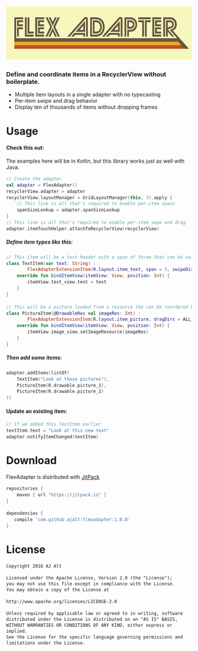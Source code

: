 <h1 align="center">
    <img src="web/wordmark.png">
</h1>

### Define and coordinate items in a RecyclerView without boilerplate.

* Multiple item layouts in a single adapter with no typecasting
* Per-item swipe and drag behavior
* Display ten of thousands of items without dropping frames

# Usage

#### Check this out:

The examples here will be in Kotlin, but this library works just as well with Java.

```kotlin
// Create the adapter
val adapter = FlexAdapter()
recyclerView.adapter = adapter
recyclerView.layoutManager = GridLayoutManager(this, 3).apply {
    // This line is all that's required to enable per-item spans
    spanSizeLookup = adapter.spanSizeLookup
}
// This line is all that's required to enable per-item swpe and drag
adapter.itemTouchHelper.attachToRecyclerView(recyclerView)
```

##### Define item types like this:

``` kotlin
// This item will be a text header with a span of three that can be swiped horizontally to dismiss.
class TextItem(var text: String) :
        FlexAdapterExtensionItem(R.layout.item_text, span = 3, swipeDirs = HORIZONTAL) {
    override fun bindItemView(itemView: View, position: Int) {
        itemView.text_view.text = text
    }
}

// This will be a picture loaded from a resource the can be reordered by draggin in any direction.
class PictureItem(@DrawableRes val imageRes: Int) :
        FlexAdapterExtensionItem(R.layout.item_picture, dragDirs = ALL_DIRS) {
    override fun bindItemView(itemView: View, position: Int) {
        itemView.image_view.setImageResource(imageRes)
    }
}
```

##### Then add some items:

```kotlin
adapter.addItems(listOf(
    TextItem("Look at these pictures"),
    PictureItem(R.drawable.picture_1),
    PictureItem(R.drawable.picture_2)
))
```

#### Update an existing item:

```kotlin
// If we added this TextItem earlier
textItem.text = "Look at this new text"
adapter.notifyItemChanged(textItem)
```

# Download

FlexAdapter is distributed with [JitPack](https://jitpack.io)

```groovy
repositories {
    maven { url "https://jitpack.io" }
}

dependencies {
   compile 'com.github.ajalt:flexadapter:1.0.0'
}
```



# License
```
Copyright 2016 AJ Alt

Licensed under the Apache License, Version 2.0 (the "License");
you may not use this file except in compliance with the License.
You may obtain a copy of the License at

http://www.apache.org/licenses/LICENSE-2.0

Unless required by applicable law or agreed to in writing, software
distributed under the License is distributed on an "AS IS" BASIS,
WITHOUT WARRANTIES OR CONDITIONS OF ANY KIND, either express or implied.
See the License for the specific language governing permissions and
limitations under the License.
```